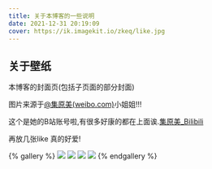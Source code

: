 ```yaml
---
title: 关于本博客的一些说明
date: 2021-12-31 20:19:09
cover: https://ik.imagekit.io/zkeq/like.jpg
---
```


## 关于壁纸

本博客的封面页(包括子页面的部分封面)

图片来源于[@集原美(weibo.com)](https://weibo.com/7361240977)小姐姐!!!

这个是她的B站账号啦,有很多好康的都在上面诶.[集原美_Bilibili](https://space.bilibili.com/489222326?from=search&seid=779938861486716145&spm_id_from=333.337.0.0)

再放几张like 真的好爱!

{% gallery %}
![](https://ik.imagekit.io/zkeq/2021-12-31/1.jpg)
![](https://ik.imagekit.io/zkeq/2021-12-31/2.jpg)
![](https://ik.imagekit.io/zkeq/2021-12-31/3.jpg)
![](https://ik.imagekit.io/zkeq/2021-12-31/4.jpg)
{% endgallery %}